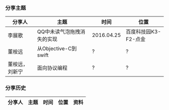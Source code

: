 ### 分享主题

| 分享人 | 主题 | 时间 | 位置 |
| ------ | ---- | ---- | ---- | 
| 李展歌 | QQ中未读气泡拖拽消失的实现 | 2016.04.25 | 百度科技园K3-F2-点金 |
| 董桉远 | 从Objective-C到swift | ? | ? |
| 董桉远，刘新宁 | 面向协议编程 | ? | ? |


### 分享历史

| 分享人 | 主题 | 时间 | 位置 | 资料 | 
| ------ | ---- | ---- | ---- | ---- | 

